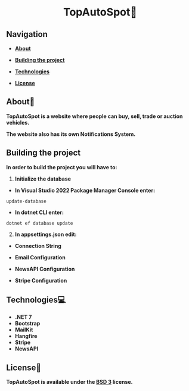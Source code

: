 # <div align="center">TopAutoSpot🚦</div>

## Navigation

- **[About](#about)**

- **[Building the project](#building-the-project)**

- **[Technologies](#technologies)**

- **[License](#license)**

## About📝

**TopAutoSpot is a website where people can buy, sell, trade or auction vehicles.**

**The website also has its own Notifications System.**

## Building the project

**In order to build the project you will have to:**

1. **Initialize the database**

- **In Visual Studio 2022 Package Manager Console enter:**

```
update-database
```

- **In dotnet CLI enter:**

```
dotnet ef database update
```

2. **In appsettings.json edit:**

- **Connection String**

- **Email Configuration**

- **NewsAPI Configuration**

- **Stripe Configuration**

## Technologies💻
- **.NET 7**
- **Bootstrap**
- **MailKit**
- **Hangfire**
- **Stripe**
- **NewsAPI**

## License📃
**TopAutoSpot is available under the <a href="https://choosealicense.com/licenses/bsd-3-clause/">BSD 3</a> license.**

